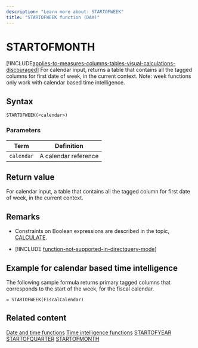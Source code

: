 ```yaml
---
description: "Learn more about: STARTOFWEEK"
title: "STARTOFWEEK function (DAX)"
---
```

# STARTOFMONTH

[!INCLUDE[applies-to-measures-columns-tables-visual-calculations-discouraged](includes/applies-to-measures-columns-tables-visual-calculations-discouraged.md)]
For calendar input, returns a table that contains all the tagged columns for first date of week, in the current context.
Note: week functions only work with calendar based time intelligence.

## Syntax

```dax
STARTOFWEEK(<calendar>)
```

### Parameters

|Term|Definition|
|--------|--------------|
|`calendar`|A calendar reference|

## Return value

For calendar input, a table that contains all the tagged column for first date of week, in the current context.

## Remarks

- Constraints on Boolean expressions are described in the topic, [CALCULATE](calculate-function-dax.md).

- [!INCLUDE [function-not-supported-in-directquery-mode](includes/function-not-supported-in-directquery-mode.md)]


## Example for calendar based time intelligence

The following sample formula returns primary tagged columns that corresponds to the start of the week, for the fiscal calendar.

```dax
= STARTOFWEEK(FiscalCalendar)
```

## Related content

[Date and time functions](date-and-time-functions-dax.md)
[Time intelligence functions](time-intelligence-functions-dax.md)
[STARTOFYEAR](startofyear-function-dax.md)
[STARTOFQUARTER](startofquarter-function-dax.md)
[STARTOFMONTH](startofmonth-function-dax.md)

